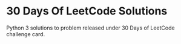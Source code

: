 # 30 Days Of LeetCode Solutions

Python 3 solutions to problem released under 30 Days of LeetCode challenge card.
